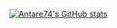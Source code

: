 [![Antare74's GitHub stats](https://github-readme-stats.vercel.app/api?username=Antare74)](https://github.com/anuraghazra/github-readme-stats)
